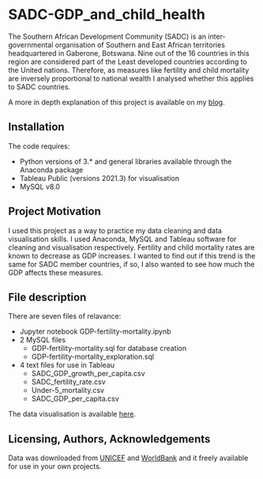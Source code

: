 # SADC-GDP_and_child_health

The Southern African Development Community (SADC) is an inter-governmental organisation of Southern and East African territories headquartered in Gaberone, Botswana. Nine out of the 16 countries in this region are considered part of the Least developed countries according to the United nations. Therefore, as measures like fertility and child mortality are inversely proportional to national wealth I analysed whether this applies to SADC countries.

A more in depth explanation of this project is available on my [blog](https://panashekm.wixsite.com/panashe-madzivire/post/gdp-and-child-health-in-sadc).

## Installation
The code requires:
- Python versions of 3.* and general libraries available through the Anaconda package
- Tableau Public (versions 2021.3) for visualisation
- MySQL v8.0

## Project Motivation

I used this project as a way to practice my data cleaning and data visualisation skills. I used Anaconda, MySQL and Tableau software for cleaning and visualisation respectively. Fertility and child mortality rates are known to decrease as GDP increases. I wanted to find out if this trend is the same for SADC member countries, if so, I also wanted to see how much the GDP affects these measures. 

## File description

There are seven files of relavance:
- Jupyter notebook GDP-fertility-mortality.ipynb
- 2 MySQL files
  - GDP-fertility-mortality.sql for database creation
  - GDP-fertility-mortality_exploration.sql
- 4 text files for use in Tableau
  - SADC_GDP_growth_per_capita.csv
  - SADC_fertility_rate.csv
  - Under-5_mortality.csv
  - SADC_GDP_per_capita.csv

The data visualisation is available [here](https://public.tableau.com/app/profile/panashe4489/viz/SADC-GDP_and_child_health/GDPvsGDPGrowthRate).

## Licensing, Authors, Acknowledgements

Data was downloaded from [UNICEF](https://data.unicef.org/dv_index/?q=) and [WorldBank](https://databank.worldbank.org/reports.aspx?source=2&country=SSF) and it freely available for use in your own projects.
